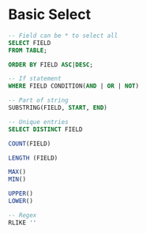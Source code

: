 # Basic Select

```sql
-- Field can be * to select all
SELECT FIELD
FROM TABLE;
```

```sql
ORDER BY FIELD ASC|DESC;
```

```sql
-- If statement
WHERE FIELD CONDITION(AND | OR | NOT)
```

```sql
-- Part of string
SUBSTRING(FIELD, START, END)

-- Unique entries
SELECT DISTINCT FIELD

COUNT(FIELD)

LENGTH (FIELD)

MAX()
MIN()

UPPER()
LOWER()

-- Regex
RLIKE ''
```
